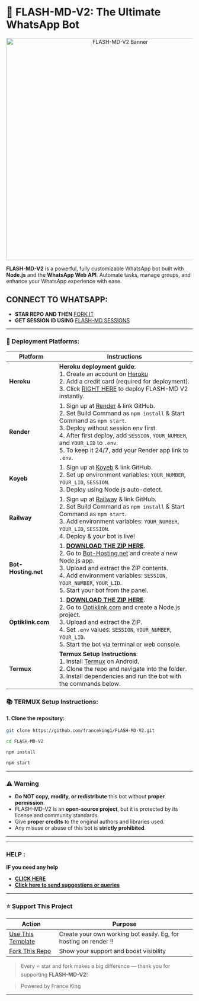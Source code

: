 # 🚀 FLASH-MD-V2: The Ultimate WhatsApp Bot

<p align="center">
  <img src="https://files.catbox.moe/c2jdkw.jpg" alt="FLASH-MD-V2 Banner" width="600"/>
</p>

**FLASH-MD-V2** is a powerful, fully customizable WhatsApp bot built with **Node.js** and the **WhatsApp Web API**. Automate tasks, manage groups, and enhance your WhatsApp experience with ease.
## CONNECT TO WHATSAPP:
- **STAR REPO AND THEN** [FORK IT](https://github.com/franceking1/Flash-Md-V2/fork) 
- **GET SESSION ID USING** [FLASH-MD SESSIONS](https://fixed-sessions.onrender.com) 


---
### 🚀 Deployment Platforms:

| **Platform**        | **Instructions** |
|---------------------|------------------|
| **Heroku**          | **Heroku deployment guide**:<br>1. Create an account on [Heroku](https://signup.heroku.com)<br>2. Add a credit card (required for deployment).<br>3. Click [RIGHT HERE](https://france-king.vercel.app/) to deploy FLASH-MD V2 instantly. |
| **Render**          | 1. Sign up at [Render](https://render.com) & link GitHub.<br>2. Set Build Command as `npm install` & Start Command as `npm start`.<br>3. Deploy without session env first.<br>4. After first deploy, add `SESSION`, `YOUR_NUMBER`, and `YOUR_LID` to `.env`.<br>5. To keep it 24/7, add your Render app link to `.env`. |
| **Koyeb**           | 1. Sign up at [Koyeb](https://www.koyeb.com) & link GitHub.<br>2. Set up environment variables: `YOUR_NUMBER`, `YOUR_LID`, `SESSION`.<br>3. Deploy using Node.js auto-detect. |
| **Railway**         | 1. Sign up at [Railway](https://railway.app) & link GitHub.<br>2. Set Build Command as `npm install` & Start Command as `npm start`.<br>3. Add environment variables: `YOUR_NUMBER`, `YOUR_LID`, `SESSION`.<br>4. Deploy & your bot is live! |
| **Bot-Hosting.net** | 1. **[DOWNLOAD THE ZIP HERE](https://github.com/franceking1/Flash-Md-V2/archive/refs/heads/main.zip)**.<br>2. Go to [Bot-Hosting.net](https://bot-hosting.net) and create a new Node.js app.<br>3. Upload and extract the ZIP contents.<br>4. Add environment variables: `SESSION`, `YOUR_NUMBER`, `YOUR_LID`.<br>5. Start your bot from the panel. |
| **Optiklink.com**   | 1. **[DOWNLOAD THE ZIP HERE](https://github.com/franceking1/Flash-Md-V2/archive/refs/heads/main.zip)**.<br>2. Go to [Optiklink.com](https://optiklink.com) and create a Node.js project.<br>3. Upload and extract the ZIP.<br>4. Set `.env` values: `SESSION`, `YOUR_NUMBER`, `YOUR_LID`.<br>5. Start the bot via terminal or web console. |
| **Termux**          | **Termux Setup Instructions**:<br>1. Install [Termux](https://f-droid.org/packages/com.termux/) on Android.<br>2. Clone the repo and navigate into the folder.<br>3. Install dependencies and run the bot with the commands below. |

### 📚 TERMUX Setup Instructions:

#### 1. Clone the repository:

```bash
git clone https://github.com/franceking1/FLASH-MD-V2.git
```
```bash
cd FLASH-MD-V2
```
```bash
npm install
```
```bash
npm start

``` 
---


### ⚠️ Warning

- **Do NOT copy, modify, or redistribute** this bot without **proper permission**.
- FLASH-MD-V2 is an **open-source project**, but it is protected by its license and community standards.
- Give **proper credits** to the original authors and libraries used.
- Any misuse or abuse of this bot is **strictly prohibited**.

---
***
### HELP :
**IF you need any help**
- [**CLICK HERE**](https://messages-snowy.vercel.app)
- [**Click here to send suggestions or queries**](https://suggestions-phi.vercel.app) 


***

### ⭐ Support This Project

| **Action** | **Purpose** |
|------------|-------------|
| [Use This Template](https://github.com/franceking1/FLASH-MD-V2/generate) | Create your own working bot easily. Eg, for hosting on render ‼️ |
| [Fork This Repo](https://github.com/franceking1/FLASH-MD-V2/fork) | Show your support and boost visibility |

> Every ⭐ star and fork makes a big difference — thank you for supporting **FLASH-MD-V2**!

> Powered by France King 
---
